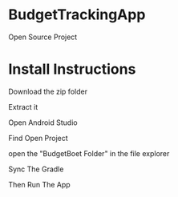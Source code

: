 # BudgetTrackingApp
Open Source Project


# Install Instructions 

Download the zip folder



Extract it



Open Android Studio



Find Open Project



open the "BudgetBoet Folder" in the file explorer



Sync The Gradle 



Then Run The App
